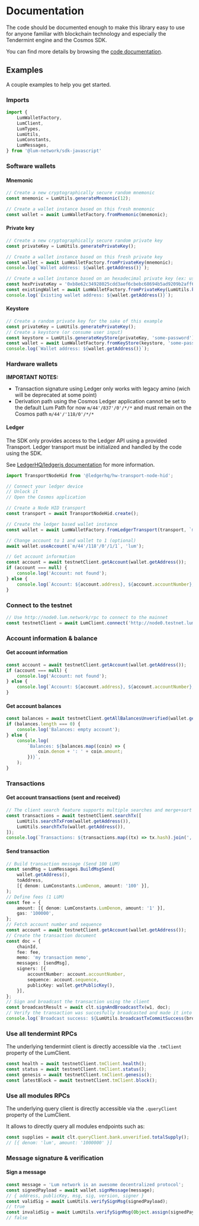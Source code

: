 # Documentation

The code should be documented enough to make this library easy to use for anyone familiar with blockchain technology and especially the Tendermint engine and the Cosmos SDK.

You can find more details by browsing the [code documentation](./lib).

## Examples

A couple examples to help you get started.

### Imports

```typescript
import {
    LumWalletFactory,
    LumClient,
    LumTypes,
    LumUtils,
    LumConstants,
    LumMessages,
} from '@lum-network/sdk-javascript'
```

### Software wallets

#### Mnemonic
```typescript
// Create a new cryptographically secure random mnemonic 
const mnemonic = LumUtils.generateMnemonic(12);

// Create a wallet instance based on this fresh mnemonic
const wallet = await LumWalletFactory.fromMnemonic(mnemonic);
```

#### Private key
```typescript
// Create a new cryptographically secure random private key
const privateKey = LumUtils.generatePrivateKey();

// Create a wallet instance based on this fresh private key
const wallet = await LumWalletFactory.fromPrivateKey(mnemonic);
console.log(`Wallet address: ${wallet.getAddress()}`);

// Create a wallet instance based on an hexadecimal private key (ex: user input - 0x is optional)
const hexPrivateKey = '0xb8e62c34928025cdd3aef6cbebc68694b5ad9209b2aff6d3891c8e61d22d3a3b';
const existingWallet = await LumWalletFactory.fromPrivateKey(LumUtils.keyFromHex(hexPrivateKey));
console.log(`Existing wallet address: ${wallet.getAddress()}`);
```

#### Keystore
```typescript
// Create a random private key for the sake of this example
const privateKey = LumUtils.generatePrivateKey();
// Create a keystore (or consume user input)
const keystore = LumUtils.generateKeyStore(privateKey, 'some-password');
const wallet = await LumWalletFactory.fromKeyStore(keystore, 'some-password');
console.log(`Wallet address: ${wallet.getAddress()}`);
```

### Hardware wallets

**IMPORTANT NOTES:**
- Transaction signature using Ledger only works with legacy amino (wich will be deprecated at some point)
- Derivation path using the Cosmos Ledger application cannot be set to the default Lum Path for now `m/44'/837'/0'/*/*` and must remain on the Cosmos path `m/44'/'118/0'/*/*`

#### Ledger

The SDK only provides access to the Ledger API using a provided Transport.
Ledger transport must be initialized and handled by the code using the SDK.

See [LedgerHQ/ledgerjs documentation](https://github.com/LedgerHQ/ledgerjs) for more information.

```typescript
import TransportNodeHid from '@ledgerhq/hw-transport-node-hid';

// Connect your ledger device
// Unlock it
// Open the Cosmos application

// Create a Node HID transport
const transport = await TransportNodeHid.create();

// Create the ledger based wallet instance
const wallet = await LumWalletFactory.fromLedgerTransport(transport, `m/44'/118'/0'/0/0`, 'lum');

// Change account to 1 and wallet to 1 (optional)
await wallet.useAccount(`m/44'/118'/0'/1/1`, 'lum');

// Get account information
const account = await testnetClient.getAccount(wallet.getAddress());
if (account === null) {
    console.log('Account: not found');
} else {
    console.log(`Account: ${account.address}, ${account.accountNumber}, ${account.sequence}`);
}
```


### Connect to the testnet

```typescript
// Use http://node0.lum.network/rpc to connect to the mainnet
const testnetClient = await LumClient.connect('http://node0.testnet.lum.network/rpc');
```

### Account information & balance

#### Get account information
```typescript
const account = await testnetClient.getAccount(wallet.getAddress());
if (account === null) {
    console.log('Account: not found');
} else {
    console.log(`Account: ${account.address}, ${account.accountNumber}, ${account.sequence}`);
}
```

#### Get account balances
```typescript
const balances = await testnetClient.getAllBalancesUnverified(wallet.getAddress());
if (balances.length === 0) {
    console.log('Balances: empty account');
} else {
    console.log(
        `Balances: ${balances.map((coin) => {
            coin.denom + ': ' + coin.amount;
        })}`,
    );
}
```

### Transactions

#### Get account transactions (sent and received)
```typescript
// The client search feature supports multiple searches and merge+sort the results
const transactions = await testnetClient.searchTx([
    LumUtils.searchTxFrom(wallet.getAddress()),
    LumUtils.searchTxTo(wallet.getAddress()),
]);
console.log(`Transactions: ${transactions.map((tx) => tx.hash).join(', ')}`);
```

#### Send transaction
```typescript
// Build transaction message (Send 100 LUM)
const sendMsg = LumMessages.BuildMsgSend(
    wallet.getAddress(),
    toAddress,
    [{ denom: LumConstants.LumDenom, amount: '100' }],
);
// Define fees (1 LUM)
const fee = {
    amount: [{ denom: LumConstants.LumDenom, amount: '1' }],
    gas: '100000',
};
// Fetch account number and sequence
const account = await testnetClient.getAccount(wallet.getAddress());
// Create the transaction document
const doc = {
    chainId,
    fee: fee,
    memo: 'my transaction memo',
    messages: [sendMsg],
    signers: [{
        accountNumber: account.accountNumber,
        sequence: account.sequence,
        publicKey: wallet.getPublicKey(),
    }],
};
// Sign and broadcast the transaction using the client
const broadcastResult = await clt.signAndBroadcastTx(w1, doc);
// Verify the transaction was succesfully broadcasted and made it into a block
console.log(`Broadcast success: ${LumUtils.broadcastTxCommitSuccess(broadcastResult)}`);
```

### Use all tendermint RPCs

The underlying tendermint client is directly accessible via the `.tmClient` property of the LumClient.

```typescript
const health = await testnetClient.tmClient.health();
const status = await testnetClient.tmClient.status();
const genesis = await testnetClient.tmClient.genesis();
const latestBlock = await testnetClient.tmClient.block();
```

### Use all modules RPCs

The underlying query client is directly accessible via the `.queryClient` property of the LumClient.

It allows to directly query all modules endpoints such as:

```typescript
const supplies = await clt.queryClient.bank.unverified.totalSupply();
// [{ denom: 'lum', amount: '1000000' }]
```

### Message signature & verification

#### Sign a message
```typescript
const message = 'Lum network is an awesome decentralized protocol';
const signedPayload = await wallet.signMessage(message);
// { address, publicKey, msg, sig, version, signer }
const validSig = await LumUtils.verifySignMsg(signedPayload);
// true
const invalidSig = await LumUtils.verifySignMsg(Object.assign(signedPayload, { msg: 'Wrong message input' }));
// false
```
